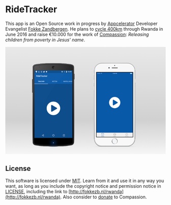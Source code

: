 # RideTracker

This app is an Open Source work in progress by [Appcelerator](http://www.appcelerator.com) Developer Evangelist [Fokke Zandbergen](http://fokkezb.nl). He plans to [cycle 400km](http://fokkezb.nl/rwanda) through Rwanda in June 2016 and raise €10.000 for the work of [Compassion](http://www.compassion.com/): *Releasing children from poverty in Jesus' name*.

![Screenshots](docs/screenshots.png)

## License

This software is licensed under [MIT](http://choosealicense.com/licenses/mit/). Learn from it and use it in any way you want, as long as you include the copyright notice and permission notice in [LICENSE](LICENSE), including the link to [http://fokkezb.nl/rwanda](http://fokkezb.nl/rwanda). Also consider to [donate](https://www.muskathlon.com/en-us/athletes/1134/fokke-zandbergen.html) to Compassion.
